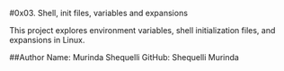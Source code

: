 #0x03. Shell, init files, variables and expansions

This project explores environment variables, shell initialization files, and expansions in Linux.

##Author
Name: Murinda Shequelli 
GitHub: Shequelli Murinda
